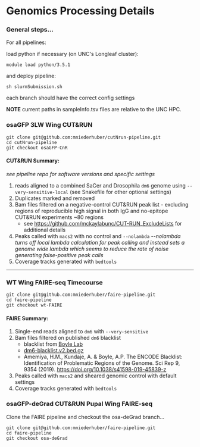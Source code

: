 # Genomics Processing Details
### General steps...

For all pipelines:

load python if necessary (on UNC's Longleaf cluster):
```
module load python/3.5.1
```

and deploy pipeline:
```
sh slurmSubmission.sh
```

each branch should have the correct config settings

**NOTE** current paths in sampleInfo.tsv files are relative to the UNC HPC.


### osaGFP 3LW Wing CUT&RUN

```
git clone git@github.com:mniederhuber/cutNrun-pipeline.git
cd cutNrun-pipeline
git checkout osaGFP-CnR
```


#### CUT&RUN Summary:
*see pipeline repo for software versions and specific settings*

1. reads aligned to a combined SaCer and Drosophila `dm6` genome using `--very-sensitive-local` (see Snakefile for other optional settings)
2. Duplicates marked and removed
3. Bam files filtered on a negative-control CUT&RUN peak list - excluding regions of reproducible high signal in both IgG and no-epitope CUT&RUN experiments ~80 regions
   - see https://github.com/mckaylabunc/CUT-RUN_ExcludeLists for additional details
4. Peaks called with `macs2` with no control and `--nolambda` 
   *--nolambda turns off local lambda calculation for peak calling and instead sets a genome wide lambda which seems to reduce the rate of noise generating false-positive peak calls*
5. Coverage tracks generated with `bedtools`

----

### WT Wing FAIRE-seq Timecourse

```
git clone git@github.com:mniederhuber/faire-pipeline.git
cd faire-pipeline
git checkout wt-FAIRE 
```

#### FAIRE Summary:

1. Single-end reads aligned to `dm6` with `--very-sensitive`
2. Bam files filtered on published `dm6` blacklist 
    - blacklist from [Boyle Lab](https://github.com/Boyle-Lab)
    - [dm6-blacklist.v2.bed.gz](https://github.com/Boyle-Lab/Blacklist/blob/master/lists/dm6-blacklist.v2.bed.gz)
    - Amemiya, H.M., Kundaje, A. & Boyle, A.P. The ENCODE Blacklist: Identification of Problematic Regions of the Genome. Sci Rep 9, 9354 (2019). https://doi.org/10.1038/s41598-019-45839-z
3. Peaks called with `macs2` and sheared genomic control with default settings
4. Coverage tracks generated with `bedtools`


### osaGFP-deGrad CUT&RUN Pupal Wing FAIRE-seq

Clone the FAIRE pipeline and checkout the osa-deGrad branch...
```
git clone git@github.com:mniederhuber/faire-pipeline.git
cd faire-pipeline
git checkout osa-deGrad
```



